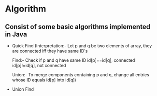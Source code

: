 # Algorithm
## Consist of some basic algorithms implemented in Java
- Quick Find
  (Interpretation:- Let p and q be two elements of array, they are connected iff they have same ID's
  
  Find:- Check if p and q have same ID
         id[p]==id[q], connected
         id[p]!=id[q], not connected
  
  Union:- To merge components containing p and q, change all entries whose ID equals id[p] into id[q])

- Union Find 
  
